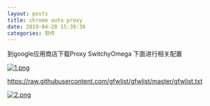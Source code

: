 ```yaml
---
layout: posts
title: chrome auto proxy
date: 2019-04-28 15:39:39
categories: 软件
---
```


到google应用商店下载Proxy SwitchyOmega 下面进行相关配置

[![1.png](https://i.loli.net/2019/04/28/5cc55a54b0cc0.png)](https://i.loli.net/2019/04/28/5cc55a54b0cc0.png)


https://raw.githubusercontent.com/gfwlist/gfwlist/master/gfwlist.txt

[![2.png](https://i.loli.net/2019/04/28/5cc55a54cca52.png)](https://i.loli.net/2019/04/28/5cc55a54cca52.png)